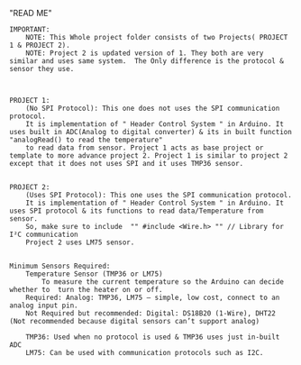 
"READ ME"

	IMPORTANT:  
		NOTE: This Whole project folder consists of two Projects( PROJECT 1 & PROJECT 2).
  		NOTE: Project 2 is updated version of 1. They both are very similar and uses same system.  The Only difference is the protocol & sensor they use.



	PROJECT 1:
		(No SPI Protocol): This one does not uses the SPI communication protocol. 
		It is implementation of " Header Control System " in Arduino. It uses built in ADC(Analog to digital converter) & its in built function "analogRead() to read the temperature"
 		to read data from sensor. Project 1 acts as base project or template to more advance project 2. Project 1 is similar to project 2 except that it does not uses SPI and it uses TMP36 sensor.


	PROJECT 2:
		(Uses SPI Protocol): This one uses the SPI communication protocol. 
		It is implementation of " Header Control System " in Arduino. It uses SPI protocol & its functions to read data/Temperature from sensor.
  		So, make sure to include  "" #include <Wire.h> "" // Library for I²C communication
		Project 2 uses LM75 sensor.


	Minimum Sensors Required:
		Temperature Sensor (TMP36 or LM75)                                                                              
        	To measure the current temperature so the Arduino can decide whether to  turn the heater on or off.
		Required: Analog: TMP36, LM75 — simple, low cost, connect to an analog input pin.
		Not Required but recommended: Digital: DS18B20 (1-Wire), DHT22 (Not recommended because digital sensors can’t support analog)
  
		TMP36: Used when no protocol is used & TMP36 uses just in-built ADC                   
        LM75: Can be used with communication protocols such as I2C.
